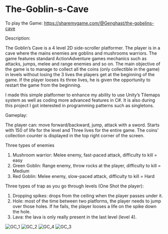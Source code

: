 # The-Goblin-s-Cave
To play the Game: https://sharemygame.com/@Genghast/the-gobelins-cave

Description:

The Goblin’s Cave is a 4 level 2D side-scroller platformer. The player is in a cave where the mains enemies are goblins and mushrooms warriors. The game features standard ActionAdventure games mechanics such as attacks, jumps, melee and range enemies and so on. The main objective of the game is to manage to collect all the coins (only collectible in the game) in levels without losing the 3 lives the players get at the beginning of the game. If the player looses its three lives, he is given the opportunity to restart the game from the beginning.

I made this simple platformer to enhance my ability to use Unity’s Tilemaps system as well as coding more advanced features in C#. It is also during this project I got interested in programming patterns such as singletons. 

Gameplay: 

The player can: move forward/backward, jump, attack with a sword. 
Starts with 150 of life for the level and Three lives for the entire game.
The coins' collection counter is displayed in the top right corner of the screen.

Three types of enemies
1. Mushroom warrior: Melee enemy, fast-paced attack, difficulty to kill = easy
2. Green Goblin: Range enemy, throw rocks at the player, difficulty to kill = Medium
3. Red Goblin: Melee enemy, slow-paced attack, difficulty to kill = Hard

Three types of trap as you go through levels (One Shot the player):
1. Dropping spikes: drops from the ceiling when the player passes under it.
2. Hole: most of the time between two platforms, the player needs to jump over those holes. If he fails, the player looses a life on the spike down the hole.
3. Lava: the lava is only really present in the last level (level 4).

![GC_1](https://user-images.githubusercontent.com/66731438/99870516-fe29ff80-2c16-11eb-82f7-02ea5c5aca24.PNG)
![GC_2](https://user-images.githubusercontent.com/66731438/99870518-ff5b2c80-2c16-11eb-878e-45569369b5f1.PNG)
![GC_4](https://user-images.githubusercontent.com/66731438/99870520-fff3c300-2c16-11eb-8e26-b6d114279179.PNG)
![GC_3](https://user-images.githubusercontent.com/66731438/99870519-fff3c300-2c16-11eb-8452-3baa10aa9173.PNG)
